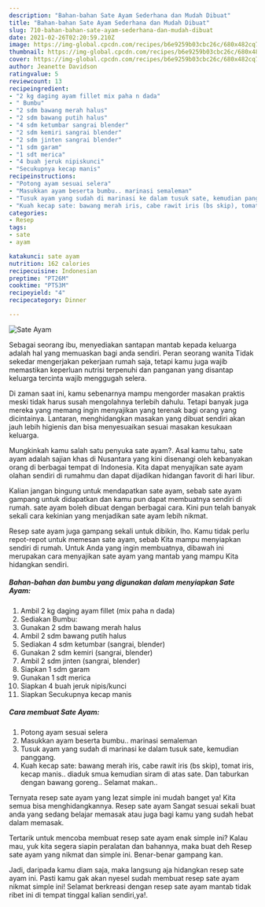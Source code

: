 ```yaml
---
description: "Bahan-bahan Sate Ayam Sederhana dan Mudah Dibuat"
title: "Bahan-bahan Sate Ayam Sederhana dan Mudah Dibuat"
slug: 710-bahan-bahan-sate-ayam-sederhana-dan-mudah-dibuat
date: 2021-02-26T02:20:59.210Z
image: https://img-global.cpcdn.com/recipes/b6e9259b03cbc26c/680x482cq70/sate-ayam-foto-resep-utama.jpg
thumbnail: https://img-global.cpcdn.com/recipes/b6e9259b03cbc26c/680x482cq70/sate-ayam-foto-resep-utama.jpg
cover: https://img-global.cpcdn.com/recipes/b6e9259b03cbc26c/680x482cq70/sate-ayam-foto-resep-utama.jpg
author: Jeanette Davidson
ratingvalue: 5
reviewcount: 13
recipeingredient:
- "2 kg daging ayam fillet mix paha n dada"
- " Bumbu"
- "2 sdm bawang merah halus"
- "2 sdm bawang putih halus"
- "4 sdm ketumbar sangrai blender"
- "2 sdm kemiri sangrai blender"
- "2 sdm jinten sangrai blender"
- "1 sdm garam"
- "1 sdt merica"
- "4 buah jeruk nipiskunci"
- "Secukupnya kecap manis"
recipeinstructions:
- "Potong ayam sesuai selera"
- "Masukkan ayam beserta bumbu.. marinasi semaleman"
- "Tusuk ayam yang sudah di marinasi ke dalam tusuk sate, kemudian panggang."
- "Kuah kecap sate: bawang merah iris, cabe rawit iris (bs skip), tomat iris, kecap manis.. diaduk smua kemudian siram di atas sate. Dan taburkan dengan bawang goreng.. Selamat makan.."
categories:
- Resep
tags:
- sate
- ayam

katakunci: sate ayam 
nutrition: 162 calories
recipecuisine: Indonesian
preptime: "PT26M"
cooktime: "PT53M"
recipeyield: "4"
recipecategory: Dinner

---
```



![Sate Ayam](https://img-global.cpcdn.com/recipes/b6e9259b03cbc26c/680x482cq70/sate-ayam-foto-resep-utama.jpg)

Sebagai seorang ibu, menyediakan santapan mantab kepada keluarga adalah hal yang memuaskan bagi anda sendiri. Peran seorang  wanita Tidak sekedar mengerjakan pekerjaan rumah saja, tetapi kamu juga wajib memastikan keperluan nutrisi terpenuhi dan panganan yang disantap keluarga tercinta wajib menggugah selera.

Di zaman  saat ini, kamu sebenarnya mampu mengorder masakan praktis meski tidak harus susah mengolahnya terlebih dahulu. Tetapi banyak juga mereka yang memang ingin menyajikan yang terenak bagi orang yang dicintainya. Lantaran, menghidangkan masakan yang dibuat sendiri akan jauh lebih higienis dan bisa menyesuaikan sesuai masakan kesukaan keluarga. 



Mungkinkah kamu salah satu penyuka sate ayam?. Asal kamu tahu, sate ayam adalah sajian khas di Nusantara yang kini disenangi oleh kebanyakan orang di berbagai tempat di Indonesia. Kita dapat menyajikan sate ayam olahan sendiri di rumahmu dan dapat dijadikan hidangan favorit di hari libur.

Kalian jangan bingung untuk mendapatkan sate ayam, sebab sate ayam gampang untuk didapatkan dan kamu pun dapat membuatnya sendiri di rumah. sate ayam boleh dibuat dengan berbagai cara. Kini pun telah banyak sekali cara kekinian yang menjadikan sate ayam lebih nikmat.

Resep sate ayam juga gampang sekali untuk dibikin, lho. Kamu tidak perlu repot-repot untuk memesan sate ayam, sebab Kita mampu menyiapkan sendiri di rumah. Untuk Anda yang ingin membuatnya, dibawah ini merupakan cara menyajikan sate ayam yang mantab yang mampu Kita hidangkan sendiri.

<!--inarticleads1-->

##### Bahan-bahan dan bumbu yang digunakan dalam menyiapkan Sate Ayam:

1. Ambil 2 kg daging ayam fillet (mix paha n dada)
1. Sediakan  Bumbu:
1. Gunakan 2 sdm bawang merah halus
1. Ambil 2 sdm bawang putih halus
1. Sediakan 4 sdm ketumbar (sangrai, blender)
1. Gunakan 2 sdm kemiri (sangrai, blender)
1. Ambil 2 sdm jinten (sangrai, blender)
1. Siapkan 1 sdm garam
1. Gunakan 1 sdt merica
1. Siapkan 4 buah jeruk nipis/kunci
1. Siapkan Secukupnya kecap manis




<!--inarticleads2-->

##### Cara membuat Sate Ayam:

1. Potong ayam sesuai selera
1. Masukkan ayam beserta bumbu.. marinasi semaleman
1. Tusuk ayam yang sudah di marinasi ke dalam tusuk sate, kemudian panggang.
1. Kuah kecap sate: bawang merah iris, cabe rawit iris (bs skip), tomat iris, kecap manis.. diaduk smua kemudian siram di atas sate. Dan taburkan dengan bawang goreng.. Selamat makan..




Ternyata resep sate ayam yang lezat simple ini mudah banget ya! Kita semua bisa menghidangkannya. Resep sate ayam Sangat sesuai sekali buat anda yang sedang belajar memasak atau juga bagi kamu yang sudah hebat dalam memasak.

Tertarik untuk mencoba membuat resep sate ayam enak simple ini? Kalau mau, yuk kita segera siapin peralatan dan bahannya, maka buat deh Resep sate ayam yang nikmat dan simple ini. Benar-benar gampang kan. 

Jadi, daripada kamu diam saja, maka langsung aja hidangkan resep sate ayam ini. Pasti kamu gak akan nyesel sudah membuat resep sate ayam nikmat simple ini! Selamat berkreasi dengan resep sate ayam mantab tidak ribet ini di tempat tinggal kalian sendiri,ya!.

